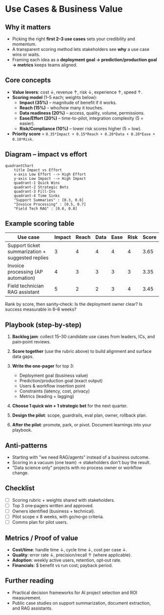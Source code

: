 # Use Cases & Business Value

## Why it matters
- Picking the right **first 2–3 use cases** sets your credibility and momentum.
- A transparent scoring method lets stakeholders see **why** a use case wins or waits.
- Framing each idea as a **deployment goal → prediction/production goal → metrics** keeps teams aligned.

## Core concepts
- **Value levers**: cost ↓, revenue ↑, risk ↓, experience ↑, speed ↑.
- **Scoring model** (1–5 each; weights below):
  - **Impact (35%)** – magnitude of benefit if it works.
  - **Reach (15%)** – who/how many it touches.
  - **Data readiness (20%)** – access, quality, volume, permissions.
  - **Ease/Effort (20%)** – time-to-pilot, integration complexity (5 = easier).
  - **Risk/Compliance (10%)** – lower risk scores higher (5 = low).
- **Priority score** = `0.35*Impact + 0.15*Reach + 0.20*Data + 0.20*Ease + 0.10*Risk`.

## Diagram – impact vs effort
```mermaid
quadrantChart
    title Impact vs Effort
    x-axis Low Effort --> High Effort
    y-axis Low Impact --> High Impact
    quadrant-1 Quick Wins
    quadrant-2 Strategic Bets
    quadrant-3 Fill-Ins
    quadrant-4 Time Sinks
    "Support Summaries" : [0.3, 0.6]
    "Invoice Processing" : [0.5, 0.7]
    "Field Tech RAG" : [0.6, 0.8]
```

## Example scoring table
| Use case | Impact | Reach | Data | Ease | Risk | Score |
|----------|--------|-------|------|------|------|-------|
| Support ticket summarization + suggested replies | 3 | 4 | 4 | 4 | 4 | 3.65 |
| Invoice processing (AP automation) | 4 | 3 | 3 | 3 | 3 | 3.35 |
| Field technician RAG assistant | 5 | 2 | 2 | 3 | 4 | 3.45 |

Rank by score, then sanity‑check: Is the deployment owner clear? Is success measurable in 6–8 weeks?

## Playbook (step‑by‑step)

1. **Backlog jam**: collect 15–30 candidate use cases from leaders, ICs, and pain‑point reviews.

2. **Score together** (use the rubric above) to build alignment and surface data gaps.

3. **Write the one‑pager** for top 3:
   - Deployment goal (business value)
   - Prediction/production goal (exact output)
   - Users & workflow insertion point
   - Constraints (latency, cost, privacy)
   - Metrics (leading + lagging)

4. **Choose 1 quick win + 1 strategic bet** for the next quarter.

5. **Design the pilot**: scope, guardrails, eval plan, owner, rollback plan.

6. **After the pilot**: promote, park, or pivot. Document learnings into your playbook.

## Anti‑patterns

- Starting with "we need RAG/agents" instead of a business outcome.
- Scoring in a vacuum (one team) → stakeholders don't buy the result.
- "Data science only" projects with no process owner or workflow change.

## Checklist

- [ ] Scoring rubric + weights shared with stakeholders.
- [ ] Top 3 one‑pagers written and approved.
- [ ] Owners identified (business + technical).
- [ ] Pilot scope ≤ 8 weeks, with go/no‑go criteria.
- [ ] Comms plan for pilot users.

## Metrics / Proof of value

- **Cost/time**: handle time ↓, cycle time ↓, cost per case ↓.
- **Quality**: error rate ↓, precision/recall ↑ (where applicable).
- **Adoption**: weekly active users, retention, opt‑out rate.
- **Financials**: $ benefit vs run cost; payback period.

## Further reading

- Practical decision frameworks for AI project selection and ROI measurement.
- Public case studies on support summarization, document extraction, and RAG assistants.
